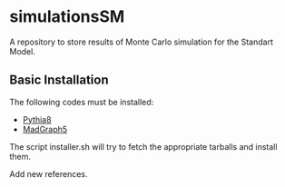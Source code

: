 # simulationsSM
A repository to store results of Monte Carlo simulation for the Standart Model.



## Basic Installation ##

The following codes must be installed:

  * [Pythia8](http://lcgapp.cern.ch/project/simu/HepMC/)
  * [MadGraph5](https://launchpad.net/mg5amcnlo/)


The script installer.sh will try to fetch the appropriate tarballs and install them.

Add new references.



